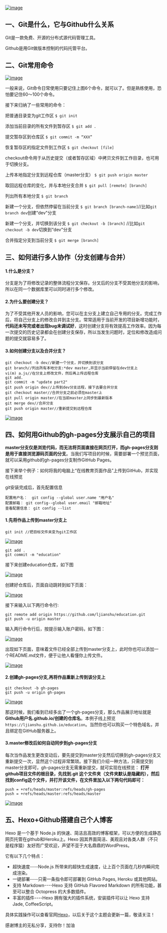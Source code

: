 [![image](https://camo.githubusercontent.com/16af65d7892a4250761ed26bb5aedecce247e3e8/68747470733a2f2f757365722d676f6c642d63646e2e786974752e696f2f323031382f352f33302f313633623034313936326566663834323f773d39353926683d37333526663d706e6726733d3734393631)](https://camo.githubusercontent.com/16af65d7892a4250761ed26bb5aedecce247e3e8/68747470733a2f2f757365722d676f6c642d63646e2e786974752e696f2f323031382f352f33302f313633623034313936326566663834323f773d39353926683d37333526663d706e6726733d3734393631)

## 一、Git是什么，它与Github什么关系

Git是一款免费、开源的分布式源代码管理工具。

Github是用Git做版本控制的代码托管平台。

## 二、Git常用命令

[![image](https://camo.githubusercontent.com/67d5f587edcf4da90692689decded8d7b1a18f5b/68747470733a2f2f757365722d676f6c642d63646e2e786974752e696f2f323031382f352f33302f313633623034313936326439356633633f773d36313726683d31383126663d706e6726733d3730323839)](https://camo.githubusercontent.com/67d5f587edcf4da90692689decded8d7b1a18f5b/68747470733a2f2f757365722d676f6c642d63646e2e786974752e696f2f323031382f352f33302f313633623034313936326439356633633f773d36313726683d31383126663d706e6726733d3730323839)

一般来说，Git命令日常使用只要记住上图6个命令，就可以了。但是熟练使用，恐怕要记住60～100个命令。

接下来归纳了一些常用的命令：

把普通目录变为git工作区
`$ git init`

添加当前目录的所有文件到暂存区
`$ git add .`

提交暂存区到仓库区
`$ git commit -m “XXX” `

恢复暂存区的指定文件到工作区
`$ git checkout [file]`

checkout命令用于从历史提交（或者暂存区域）中拷贝文件到工作目录，也可用于切换分支。

上传本地指定分支到远程仓库（master分支）
`$ git push origin master`

取回远程仓库的变化，并与本地分支合并
`$ git pull [remote] [branch]`

列出所有本地分支
`$ git branch`

新建一个分支，但依然停留在当前分支
`$ git branch [branch-name]`//比如`git branch dev`创建“dev"分支

新建一个分支，并切换到该分支
`$ git checkout -b [branch]`  //比如`git checkout -b dev`切换到“dev"分支

合并指定分支到当前分支
`$ git merge [branch]`

## 三、如何进行多人协作（分支创建与合并）

#### 1.什么是分支？

分支是为了将修改记录的整体流程分叉保存。分叉后的分支不受其他分支的影响，所以在同一个数据库里可以同时进行多个修改。

#### 2.为什么要创建分支？

为了不受其他开发人员的影响，您可以在主分支上建立自己专用的分支。完成工作后，将自己分支上的修改合并到主分支。常常适用于当前开发的项目新增功能时，**代码还未写完或者出现bug未调试好**，这时创建分支将有效提高工作效率。因为每一次提交的历史记录都会在创建分支保存，所以当发生问题时，定位和修改造成问题的提交就容易多了。

#### 3.如何创建分支以及合并分支？

    git checkout -b dev//新建一个分支，并切换到该分支
    git branch//列出所有本地分支:*dev master,并显示当前停留在dev分支上 
    vi(m) a.js//在分支上修改文件，然后再上传远程仓库
    git add.
    git commit -m "update part2"
    git push origin dev//上传到dev分支远程，接下去要合并分支
    git checkout master//合并分支之前必须在master上
    git pull origin master//在当前master上同步到最新版本
    git merge dev//合并分支
    git push origin master//重新提交到远程仓库
    

[![image](https://camo.githubusercontent.com/de042a59005788ac852c4ad7c92a5ed1778daa22/68747470733a2f2f757365722d676f6c642d63646e2e786974752e696f2f323031382f352f33302f313633623034313936343937633863393f773d34393026683d32323526663d706e6726733d3634323633)](https://camo.githubusercontent.com/de042a59005788ac852c4ad7c92a5ed1778daa22/68747470733a2f2f757365722d676f6c642d63646e2e786974752e696f2f323031382f352f33302f313633623034313936343937633863393f773d34393026683d32323526663d706e6726733d3634323633)

## 四、如何用Github的gh-pages分支展示自己的项目

**master分支仅是浏览代码，而无法将页面直接在网页打开，而gh-pages分支则是用于直接浏览源码页面的分支**。当我们写项目的时候，需要部署一个预览页面，就可以采用github的gh-pages分支制作GitHub Pages。

接下来举个例子：如何将我的电脑上“在线教育页面作品”上传到GitHub，并实现在线预览

git安装完成后，首先配置信息

    配置用户名：  git config --global user.name "用户名"
    配置邮箱： git config--global user.email "邮箱地址"
    查看配置信息： git config --list
    

#### 1.先将作品上传到master分支上

    git init //把目标文件夹变为git工作区
    

[![image](https://camo.githubusercontent.com/9b95d648d87573b5d0172a68b560def15fc8da57/68747470733a2f2f757365722d676f6c642d63646e2e786974752e696f2f323031382f352f33302f313633623034313936346661636338373f773d37373126683d33343926663d706e6726733d3334303639)](https://camo.githubusercontent.com/9b95d648d87573b5d0172a68b560def15fc8da57/68747470733a2f2f757365722d676f6c642d63646e2e786974752e696f2f323031382f352f33302f313633623034313936346661636338373f773d37373126683d33343926663d706e6726733d3334303639)

    git add .
    git commit -m "education"
    

接下来创建education仓库，如下图

[![image](https://camo.githubusercontent.com/3ab2316aa9d7fdfe424a95959d640f6910c11913/68747470733a2f2f757365722d676f6c642d63646e2e786974752e696f2f323031382f352f33302f313633623034313936346435333333343f773d37373526683d35323026663d706e6726733d3531333335)](https://camo.githubusercontent.com/3ab2316aa9d7fdfe424a95959d640f6910c11913/68747470733a2f2f757365722d676f6c642d63646e2e786974752e696f2f323031382f352f33302f313633623034313936346435333333343f773d37373526683d35323026663d706e6726733d3531333335)

创建好仓库后，页面自动跳转到如下页面：

[![image](https://camo.githubusercontent.com/bf046e23700d3ec420ff009915bd84bd76355e05/68747470733a2f2f757365722d676f6c642d63646e2e786974752e696f2f323031382f352f33302f313633623034313936353531386137383f773d36333326683d35313426663d706e6726733d3539363032)](https://camo.githubusercontent.com/bf046e23700d3ec420ff009915bd84bd76355e05/68747470733a2f2f757365722d676f6c642d63646e2e786974752e696f2f323031382f352f33302f313633623034313936353531386137383f773d36333326683d35313426663d706e6726733d3539363032)

接下来输入以下两行命令行:

    git remote add origin https://github.com/ljianshu/education.git
    git push -u origin master
    

输入两行命令行后，按提示输入账户密码，如下图：

[![image](https://camo.githubusercontent.com/26353ceeec7517159d3b8230fead8ef4b3e6b1b2/68747470733a2f2f757365722d676f6c642d63646e2e786974752e696f2f323031382f352f33302f313633623034313939396563613430343f773d36383426683d33333826663d706e6726733d3233303737)](https://camo.githubusercontent.com/26353ceeec7517159d3b8230fead8ef4b3e6b1b2/68747470733a2f2f757365722d676f6c642d63646e2e786974752e696f2f323031382f352f33302f313633623034313939396563613430343f773d36383426683d33333826663d706e6726733d3233303737)

出现如下页面，意味着文件已经全部上传到master分支上，此时你也可以添加一个README.md文件，便于让他人看懂你上传文件。

[![image](https://camo.githubusercontent.com/edb83642bf0e1b2b56d1d02560db9ebc0d7dea14/68747470733a2f2f757365722d676f6c642d63646e2e786974752e696f2f323031382f352f33302f313633623034313939386162366537663f773d3131303626683d34323926663d706e6726733d3433383236)](https://camo.githubusercontent.com/edb83642bf0e1b2b56d1d02560db9ebc0d7dea14/68747470733a2f2f757365722d676f6c642d63646e2e786974752e696f2f323031382f352f33302f313633623034313939386162366537663f773d3131303626683d34323926663d706e6726733d3433383236)

#### 2.创建gh-pages分支,再将作品重新上传到该分支上

    git checkout -b gh-pages
    git push -u origin gh-pages
    

[![image](https://camo.githubusercontent.com/47ff315ff521eb961e66d92b100185054c6ebe9e/68747470733a2f2f757365722d676f6c642d63646e2e786974752e696f2f323031382f352f33302f313633623034313939626563623935323f773d3131303726683d35303026663d706e6726733d3530373433)](https://camo.githubusercontent.com/47ff315ff521eb961e66d92b100185054c6ebe9e/68747470733a2f2f757365722d676f6c642d63646e2e786974752e696f2f323031382f352f33302f313633623034313939626563623935323f773d3131303726683d35303026663d706e6726733d3530373433)

那这时候，我们看到已经多出了一个gh-pages分支，那么作品展示地址就是**Github用户名.github.io/创建的仓库名**。本例子线上预览`https://ljianshu.github.io/education`。当然你也可以购买一个特色域名，并且绑定在GitHub服务器上。

#### 3.master修改后如何自动同步到gh-pages分支

每次当作品发生更改变动后，要先提交到master分支然后切换到gh-pages分支又重新提交一次，显然这个过程非常繁琐。接下我们介绍一种方法，只需提交到master分支即可，gh-pages分支无需重新提交，就可实现在线预览：
**打开github项目文件的根目录，先找到.git 这个文件夹（文件夹默认是隐藏的），然后找到config这个文件，并打开该文件，在文件里加入以下两句代码即可：**

    push = +refs/heads/master:refs/heads/gh-pages
    push = +refs/heads/master:refs/heads/master
    

[![image](https://camo.githubusercontent.com/f14593d7aaa4ea1086cfffe85df828d8341e1fa5/68747470733a2f2f757365722d676f6c642d63646e2e786974752e696f2f323031382f352f33302f313633623034313961643566633737373f773d35303126683d34363626663d706e6726733d3532353536)](https://camo.githubusercontent.com/f14593d7aaa4ea1086cfffe85df828d8341e1fa5/68747470733a2f2f757365722d676f6c642d63646e2e786974752e696f2f323031382f352f33302f313633623034313961643566633737373f773d35303126683d34363626663d706e6726733d3532353536)

## 五、Hexo+Github搭建自己个人博客

Hexo 是一个基于 Node.js 的快速、简洁且高效的博客框架，可以方便的生成静态网页托管在github和Heroku上。Hexo 因其界面简洁、美观且对各类人群（不只是程序猿）友好而广受欢迎，声望不亚于大名鼎鼎的WordPress。

它有以下几个特点：

- 超快速度----Node.js 所带来的超快生成速度，让上百个页面在几秒内瞬间完成渲染。
- 一键部署----只需一条指令即可部署到 GitHub Pages, Heroku 或其他网站。
- 支持 Markdown----Hexo 支持 GitHub Flavored Markdown 的所有功能，甚至可以整合 Octopress 的大多数插件。
- 丰富的插件----Hexo 拥有强大的插件系统，安装插件可以让 Hexo 支持 Jade, CoffeeScript。

具体实践操作可以查看官网[Hexo](https://hexo.io/zh-cn/index.html)，以后关于这个主题会更新一篇，敬请关注！

感谢博主的无私分享，支持你！加油
